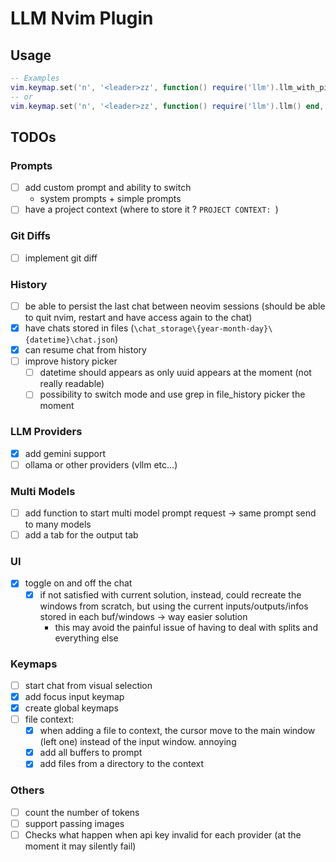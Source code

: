 # LLM Nvim Plugin

## Usage

```lua
-- Examples
vim.keymap.set('n', '<leader>zz', function() require('llm').llm_with_picker() end, { desc = 'Start LLM Chat' })
-- or
vim.keymap.set('n', '<leader>zz', function() require('llm').llm() end, { desc = 'Start LLM Chat' })
```

## TODOs

### Prompts

- [ ] add custom prompt and ability to switch
  - system prompts + simple prompts
- [ ] have a project context (where to store it ? `PROJECT CONTEXT: `)

### Git Diffs

- [ ] implement git diff

### History

- [ ] be able to persist the last chat between neovim sessions (should be able
      to quit nvim, restart and have access again to the chat)
- [x] have chats stored in files (`\chat_storage\{year-month-day}\{datetime}\chat.json`)
- [x] can resume chat from history
- [ ] improve history picker
  - [ ] datetime should appears as only uuid appears at the moment (not really
        readable)
  - [ ] possibility to switch mode and use grep in file_history picker
        the moment

### LLM Providers

- [x] add gemini support
- [ ] ollama or other providers (vllm etc...)

### Multi Models

- [ ] add function to start multi model prompt request -> same prompt send to
      many models
- [ ] add a tab for the output tab

### UI

- [x] toggle on and off the chat
  - [x] if not satisfied with current solution, instead, could recreate the windows
        from scratch, but using the current inputs/outputs/infos stored in each
        buf/windows -> way easier solution
    - this may avoid the painful issue of having to deal with splits and
      everything else

### Keymaps

- [ ] start chat from visual selection
- [x] add focus input keymap
- [x] create global keymaps
- [ ] file context:
  - [x] when adding a file to context, the cursor move to the main window (left one)
        instead of the input window. annoying
  - [x] add all buffers to prompt
  - [x] add files from a directory to the context

### Others

- [ ] count the number of tokens
- [ ] support passing images
- [ ] Checks what happen when api key invalid for each provider (at the moment
      it may silently fail)
